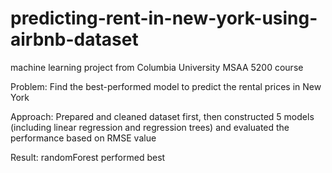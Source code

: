 # predicting-rent-in-new-york-using-airbnb-dataset
machine learning project from Columbia University MSAA 5200 course


Problem: Find the best-performed model to predict the rental prices in New York

Approach: Prepared and cleaned dataset first, then constructed 5 models (including linear regression and regression trees) and evaluated the performance based on RMSE value

Result: randomForest performed best
